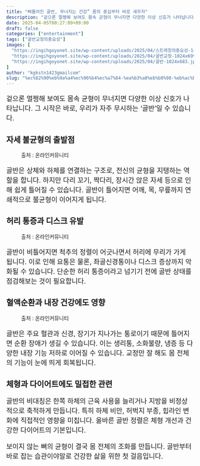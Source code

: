 ```yaml
---
title: "삐뚤어진 골반, 무너지는 건강” 몸의 중심부터 바로 세우자"
description: "겉으론 멀쩡해 보여도 몸속 균형이 무너지면 다양한 이상 신호가 나타납니다. 그 시작은 바로, 우리가 자주 무시하는 ‘골반’일 수 있습니다."
date: 2025-04-05T00:27:09+09:00
draft: false
categories: ["entertainment"]
tags: ["골반교정의중요성"]
images: [
  "https://ingihgoyonet.site/wp-content/uploads/2025/04/스트레칭의중요성-1024x683.jpg"
  "https://ingihgoyonet.site/wp-content/uploads/2025/04/골반교정-1024x699.jpg"
  "https://ingihgoyonet.site/wp-content/uploads/2025/04/골반-1024x683.jpg"
]
author: "kgkstn1423gmailcom"
slug: "%ec%82%90%eb%9a%a4%ec%96%b4%ec%a7%84-%ea%b3%a8%eb%b0%98-%eb%ac%b4%eb%84%88%ec%a7%80%eb%8a%94-%ea%b1%b4%ea%b0%95-%eb%aa%b8%ec%9d%98-%ec%a4%91%ec%8b%ac%eb%b6%80%ed%84%b0-%eb%b0%94%eb%a1%9c"
---
```


<p style="font-size:18px">겉으론 멀쩡해 보여도 몸속 균형이 무너지면 다양한 이상 신호가 나타납니다. 그 시작은 바로, 우리가 자주 무시하는 ‘골반’일 수 있습니다.</p> <h2 >자세 불균형의 출발점</h2> <figure ><img src="https://ingihgoyonet.site/wp-content/uploads/2025/04/스트레칭의중요성-1024x683.jpg" alt="" style="aspect-ratio:16/9;object-fit:cover"/><figcaption >출처 : 온라인커뮤니티</figcaption></figure> <p style="font-size:18px">골반은 상체와 하체를 연결하는 구조로, 전신의 균형을 지탱하는 역할을 합니다. 하지만 다리 꼬기, 짝다리, 장시간 앉은 자세 등으로 인해 쉽게 틀어질 수 있습니다. 골반이 틀어지면 어깨, 목, 무릎까지 연쇄적으로 불균형이 이어지게 됩니다.</p> <h2 >허리 통증과 디스크 유발</h2> <figure ><img src="https://ingihgoyonet.site/wp-content/uploads/2025/04/골반교정-1024x699.jpg" alt="" style="aspect-ratio:16/9;object-fit:cover"/><figcaption >출처 : 온라인커뮤니티</figcaption></figure> <p style="font-size:18px">골반이 비틀어지면 척추의 정렬이 어긋나면서 허리에 무리가 가게 됩니다. 이로 인해 요통은 물론, 좌골신경통이나 디스크 증상까지 악화될 수 있습니다. 단순한 허리 통증이라고 넘기기 전에 골반 상태를 점검해보는 것이 필요합니다.</p> <h2 >혈액순환과 내장 건강에도 영향</h2> <figure ><img src="https://ingihgoyonet.site/wp-content/uploads/2025/04/골반-1024x683.jpg" alt="" style="aspect-ratio:16/9;object-fit:cover"/><figcaption >출처 : 온라인커뮤니티</figcaption></figure> <p style="font-size:18px">골반은 주요 혈관과 신경, 장기가 지나가는 통로이기 때문에 틀어지면 순환 장애가 생길 수 있습니다. 이는 생리통, 소화불량, 냉증 등 다양한 내장 기능 저하로 이어질 수 있습니다. 교정만 잘 해도 몸 전체의 기능이 눈에 띄게 회복됩니다.</p> <h2 >체형과 다이어트에도 밀접한 관련</h2> <p style="font-size:18px">골반의 비대칭은 한쪽 하체의 근육 사용을 늘리거나 지방을 비정상적으로 축적하게 만듭니다. 특히 하체 비만, 허벅지 부종, 힙라인 변화에 직접적인 영향을 미칩니다. 올바른 골반 정렬은 체형 개선과 건강한 다이어트의 기본입니다.</p> <p style="font-size:18px">보이지 않는 뼈의 균형이 결국 몸 전체의 조화를 만듭니다. 골반부터 바로 잡는 습관이야말로 건강한 삶을 위한 첫 걸음입니다.</p>